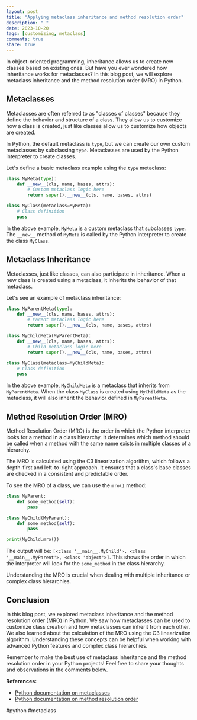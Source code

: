 ```yaml
---
layout: post
title: "Applying metaclass inheritance and method resolution order"
description: " "
date: 2023-10-20
tags: [customizing, metaclass]
comments: true
share: true
---
```


In object-oriented programming, inheritance allows us to create new classes based on existing ones. But have you ever wondered how inheritance works for metaclasses? In this blog post, we will explore metaclass inheritance and the method resolution order (MRO) in Python.

## Metaclasses

Metaclasses are often referred to as "classes of classes" because they define the behavior and structure of a class. They allow us to customize how a class is created, just like classes allow us to customize how objects are created.

In Python, the default metaclass is `type`, but we can create our own custom metaclasses by subclassing `type`. Metaclasses are used by the Python interpreter to create classes.

Let's define a basic metaclass example using the `type` metaclass:

```python
class MyMeta(type):
    def __new__(cls, name, bases, attrs):
        # Custom metaclass logic here
        return super().__new__(cls, name, bases, attrs)

class MyClass(metaclass=MyMeta):
    # Class definition
    pass
```

In the above example, `MyMeta` is a custom metaclass that subclasses `type`. The `__new__` method of `MyMeta` is called by the Python interpreter to create the class `MyClass`.

## Metaclass Inheritance

Metaclasses, just like classes, can also participate in inheritance. When a new class is created using a metaclass, it inherits the behavior of that metaclass.

Let's see an example of metaclass inheritance:

```python
class MyParentMeta(type):
    def __new__(cls, name, bases, attrs):
        # Parent metaclass logic here
        return super().__new__(cls, name, bases, attrs)

class MyChildMeta(MyParentMeta):
    def __new__(cls, name, bases, attrs):
        # Child metaclass logic here
        return super().__new__(cls, name, bases, attrs)

class MyClass(metaclass=MyChildMeta):
    # Class definition
    pass
```

In the above example, `MyChildMeta` is a metaclass that inherits from `MyParentMeta`. When the class `MyClass` is created using `MyChildMeta` as the metaclass, it will also inherit the behavior defined in `MyParentMeta`.

## Method Resolution Order (MRO)

Method Resolution Order (MRO) is the order in which the Python interpreter looks for a method in a class hierarchy. It determines which method should be called when a method with the same name exists in multiple classes of a hierarchy.

The MRO is calculated using the C3 linearization algorithm, which follows a depth-first and left-to-right approach. It ensures that a class's base classes are checked in a consistent and predictable order.

To see the MRO of a class, we can use the `mro()` method:

```python
class MyParent:
    def some_method(self):
        pass

class MyChild(MyParent):
    def some_method(self):
        pass

print(MyChild.mro())
```

The output will be: `[<class '__main__.MyChild'>, <class '__main__.MyParent'>, <class 'object'>]`. This shows the order in which the interpreter will look for the `some_method` in the class hierarchy.

Understanding the MRO is crucial when dealing with multiple inheritance or complex class hierarchies.

## Conclusion

In this blog post, we explored metaclass inheritance and the method resolution order (MRO) in Python. We saw how metaclasses can be used to customize class creation and how metaclasses can inherit from each other. We also learned about the calculation of the MRO using the C3 linearization algorithm. Understanding these concepts can be helpful when working with advanced Python features and complex class hierarchies.

Remember to make the best use of metaclass inheritance and the method resolution order in your Python projects! Feel free to share your thoughts and observations in the comments below.

**References:**
- [Python documentation on metaclasses](https://docs.python.org/3/reference/datamodel.html#customizing-class-creation)
- [Python documentation on method resolution order](https://www.python.org/download/releases/2.3/mro/) 

#python #metaclass